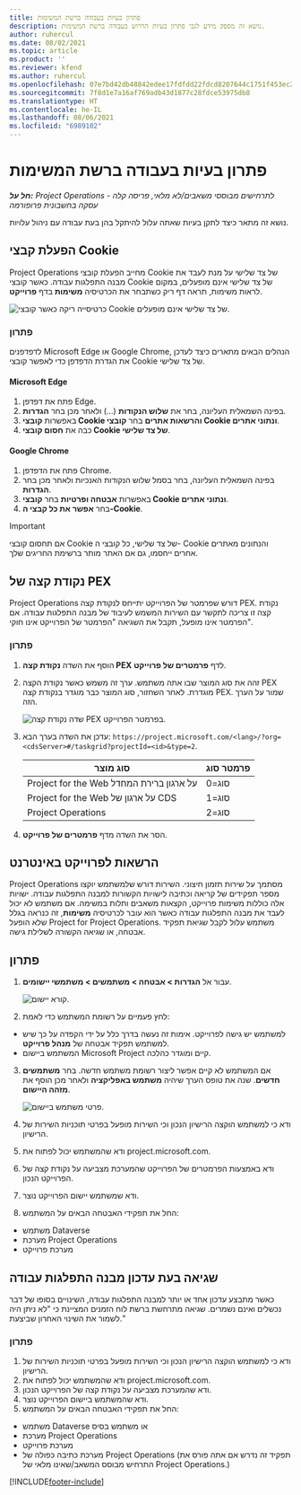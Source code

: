 ```yaml
---
title: פתרון בעיות בעבודה ברשת המשימות
description: נושא זה מספק מידע לגבי פתרון בעיות הדרוש בעבודה ברשת המשימות.
author: ruhercul
ms.date: 08/02/2021
ms.topic: article
ms.product: ''
ms.reviewer: kfend
ms.author: ruhercul
ms.openlocfilehash: 07e7bd42db48842edee17fdfdd22fdcd8207644c1751f453ec29c3194aac625e
ms.sourcegitcommit: 7f8d1e7a16af769adb43d1877c28fdce53975db8
ms.translationtype: HT
ms.contentlocale: he-IL
ms.lasthandoff: 08/06/2021
ms.locfileid: "6989102"
---
```

# <a name="troubleshoot-working-in-the-task-grid"></a>פתרון בעיות בעבודה ברשת המשימות 

_**חל על:** Project Operations לתרחישים מבוססי משאבים/לא מלאי, פריסה קלה - עסקה בחשבונית פרופורמה_

נושא זה מתאר כיצד לתקן בעיות שאתה עלול להיתקל בהן בעת עבודה עם ניהול עלויות.

## <a name="enable-cookies"></a>הפעלת קבצי Cookie

Project Operations מחייב הפעלת קובצי Cookie של צד שלישי על מנת לעבד את מבנה התפלגות עבודה. כאשר קובצי Cookie של צד שלישי אינם מופעלים, במקום לראות משימות, תראה דף ריק כשתבחר את הכרטיסיה **משימות** בדף **פרוייקט**.

![כרטיסייה ריקה כאשר קובצי Cookie של צד שלישי אינם מופעלים.](media/blankschedule.png)


### <a name="workaround"></a>פתרון
לדפדפנים Microsoft Edge או Google Chrome, הנהלים הבאים מתארים כיצד לעדכן את הגדרת הדפדפן כדי לאפשר קובצי Cookie של צד שלישי.

#### <a name="microsoft-edge"></a>Microsoft Edge

1. פתח את דפדפן Edge.
2. בפינה השמאלית העליונה, בחר את **שלוש הנקודות** (...) ולאחר מכן בחר **הגדרות**.
3. באפשרות **קובצי Cookie והרשאות אתרים** בחר **קובצי Cookie ונתוני אתרים**.
4. כבה את **חסום קובצי Cookie של צד שלישי**.

#### <a name="google-chrome"></a>Google Chrome

1. פתח את הדפדפן Chrome.
2. בפינה השמאלית העליונה, בחר בסמל שלוש הנקודות האנכיות ולאחר מכן בחר **הגדרות**.
3. באפשרות **אבטחה ופרטיות** בחר **קובצי Cookie ונתוני אתרים**.
4. בחר **אפשר את כל קבצי ה-Cookie**.

> [!IMPORTANT]
> אם תחסום קובצי Cookie של צד שלישי, כל קובצי ה- Cookie והנתונים מאתרים אחרים ייחסמו, גם אם האתר מותר ברשימת החריגים שלך.

## <a name="pex-endpoint"></a>נקודת קצה של PEX

Project Operations דורש שפרמטר של הפרוייקט יתייחס לנקודת קצה PEX. נקודת קצה זו צריכה לתקשר עם השירות המשמש לעיבוד של מבנה התפלגות עבודה. אם הפרמטר אינו מופעל, תקבל את השגיאה "הפרמטר של הפרוייקט אינו חוקי". 

### <a name="workaround"></a>פתרון

1. הוסף את השדה **נקודת קצה PEX** לדף **פרמטרים של פרוייקט**.
2. זהה את סוג המוצר שבו אתה משתמש. ערך זה משמש כאשר נקודת הקצה PEX מוגדרת. לאחר השחזור, סוג המוצר כבר מוגדר בנקודת קצה PEX. שמור על הערך הזה. 
   
    ![שדה נקודת קצה PEX בפרמטר הפרוייקט.](media/pex-endpoint.png)

3. עדכן את השדה בערך הבא: `https://project.microsoft.com/<lang>/?org=<cdsServer>#/taskgrid?projectId=<id>&type=2`.

   
   | סוג מוצר                         | פרמטר סוג |
   |--------------------------------------|----------------|
   | Project for the Web על ארגון ברירת המחדל   | סוג=0         |
   | Project for the Web על ארגון של CDS | סוג=1         |
   | Project Operations                   | סוג=2         |
   
4. הסר את השדה מדף **פרמטרים של פרוייקט**.

## <a name="privileges-for-project-for-the-web"></a>הרשאות לפרוייקט באינטרנט

Project Operations מסתמך על שירות תזמון חיצוני. השירות דורש שלמשתמש יוקצו מספר תפקידים של קריאה וכתיבה לישויות הקשורות למבנה התפלגות עבודה. ישויות אלה כוללות משימות פרוייקט, הקצאות משאבים ותלות במשימה. אם משתמש לא יכול לעבד את מבנה התפלגות עבודה כאשר הוא עובר לכרטיסיה **משימות**, זה כנראה בגלל שלא הופעל Project for Project Operations. משתמש עלול לקבל שגיאת תפקיד אבטחה, או שגיאה הקשורה לשלילת גישה.


## <a name="workaround"></a>פתרון

1. עבור אל **הגדרות > אבטחה > משתמשים > משתמשי יישומים**.  

   ![קורא יישום.](media/applicationuser.jpg)
   
2. לחץ פעמיים על רשומת המשתמש כדי לאמת:

 - למשתמש יש גישה לפרוייקט. אימות זה נעשה בדרך כלל על ידי הקפדה על כך שיש למשתמש תפקיד אבטחה של **מנהל פרוייקט**.
 - המשתמש ביישום Microsoft Project קיים ומוגדר כהלכה.
 
3. אם המשתמש לא קיים אפשר ליצור רשומת משתמש חדשה. בחר **משתמשים חדשים**. שנה את טופס הערך שיהיה **משתמש באפליקציה** ולאחר מכן הוסף את **מזהה היישום**.

   ![פרטי משתמש ביישום.](media/applicationuserdetails.jpg)

4. ודא כי למשתמש הוקצה הרישיון הנכון וכי השירות מופעל בפרטי תוכניות השירות של הרישיון.
5. ודא שהמשתמש יכול לפתוח את project.microsoft.com.
6. ודא באמצעות הפרמטרים של הפרוייקט שהמערכת מצביעה על נקודת קצה של הפרוייקט הנכון.
7. ודא שמשתמש יישום הפרוייקט נוצר.
8. החל את תפקידי האבטחה הבאים על המשתמש:

  - משתמש Dataverse
  - מערכת Project Operations
  - מערכת פרוייקט

## <a name="error-when-updating-the-work-breakdown-structure"></a>שגיאה בעת עדכון מבנה התפלגות עבודה

כאשר מתבצע עדכון אחד או יותר למבנה התפלגות עבודה, השינויים בסופו של דבר נכשלים ואינם נשמרים. שגיאה מתרחשת ברשת לוח הזמנים המציינת כי "לא ניתן היה לשמור את השינוי האחרון שביצעת."

### <a name="workaround"></a>פתרון

1. ודא כי למשתמש הוקצה הרישיון הנכון וכי השירות מופעל בפרטי תוכניות השירות של הרישיון.
2. ודא שהמשתמש יכול לפתוח את project.microsoft.com.
3. ודא שהמערכת מצביעה על נקודת קצה של הפרוייקט הנכון.
4. ודא שהמשתמש ביישום הפרוייקט נוצר.
5. החל את תפקידי האבטחה הבאים על המשתמש:
  
  - משתמש Dataverse או משתמש בסיס
  - מערכת Project Operations
  - מערכת פרוייקט
  - מערכת כתיבה כפולה של Project Operations (תפקיד זה נדרש אם אתה פורס את התרחיש מבוסס המשאב/שאינו מלאי של Project Operations.)


[!INCLUDE[footer-include](../includes/footer-banner.md)]
